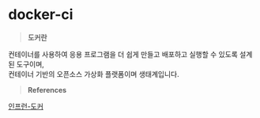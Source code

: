 # docker-ci

>**도커란**  

컨테이너를 사용하여 응용 프로그램을 더 쉽게 만들고 배포하고 실행할 수 있도록 설계된 도구이며,  
컨테이너 기반의 오픈소스 가상화 플랫폼이며 생태계입니다.  





>**References**  

[인프런-도커](https://www.inflearn.com/course/%EB%94%B0%EB%9D%BC%ED%95%98%EB%A9%B0-%EB%B0%B0%EC%9A%B0%EB%8A%94-%EB%8F%84%EC%BB%A4-ci/lecture/52083?tab=curriculum&volume=0.63&quality=auto)  
